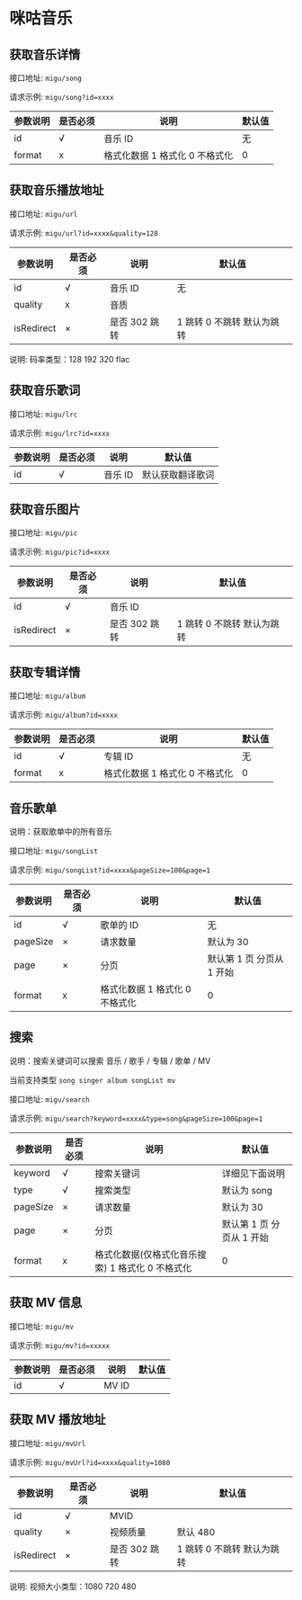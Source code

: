 # 咪咕音乐

## 获取音乐详情

接口地址: `migu/song`

请求示例: `migu/song?id=xxxx`

| 参数说明 | 是否必须 | 说明                           | 默认值 |
| -------- | -------- | ------------------------------ | ------ |
| id       | √        | 音乐 ID                        | 无     |
| format   | x        | 格式化数据 1 格式化 0 不格式化 | 0      |

## 获取音乐播放地址

接口地址: `migu/url`

请求示例: `migu/url?id=xxxx&quality=128`

| 参数说明   | 是否必须 | 说明          | 默认值                     |
| ---------- | -------- | ------------- | -------------------------- |
| id         | √        | 音乐 ID       | 无                         |
| quality    | x        | 音质          |                            |
| isRedirect | ×        | 是否 302 跳转 | 1 跳转 0 不跳转 默认为跳转 |

说明: 码率类型：128 192 320 flac

## 获取音乐歌词

接口地址: `migu/lrc`

请求示例: `migu/lrc?id=xxxx`

| 参数说明 | 是否必须 | 说明    | 默认值           |
| -------- | -------- | ------- | ---------------- |
| id       | √        | 音乐 ID | 默认获取翻译歌词 |

## 获取音乐图片

接口地址: `migu/pic`

请求示例: `migu/pic?id=xxxx`

| 参数说明   | 是否必须 | 说明          | 默认值                     |
| ---------- | -------- | ------------- | -------------------------- |
| id         | √        | 音乐 ID       |                            |
| isRedirect | ×        | 是否 302 跳转 | 1 跳转 0 不跳转 默认为跳转 |

## 获取专辑详情

接口地址: `migu/album`

请求示例: `migu/album?id=xxxx`

| 参数说明 | 是否必须 | 说明                           | 默认值 |
| -------- | -------- | ------------------------------ | ------ |
| id       | √        | 专辑 ID                        | 无     |
| format   | x        | 格式化数据 1 格式化 0 不格式化 | 0      |

## 音乐歌单

说明：获取歌单中的所有音乐

接口地址: `migu/songList`

请求示例: `migu/songList?id=xxxx&pageSize=100&page=1`

| 参数说明 | 是否必须 | 说明                           | 默认值                    |
| -------- | -------- | ------------------------------ | ------------------------- |
| id       | √        | 歌单的 ID                      | 无                        |
| pageSize | ×        | 请求数量                       | 默认为 30                 |
| page     | ×        | 分页                           | 默认第 1 页 分页从 1 开始 |
| format   | x        | 格式化数据 1 格式化 0 不格式化 | 0                         |

## 搜索

说明：搜索关键词可以搜索 音乐 / 歌手 / 专辑 / 歌单 / MV

当前支持类型 `song singer album songList mv`

接口地址: `migu/search`

请求示例: `migu/search?keyword=xxxx&type=song&pageSize=100&page=1`

| 参数说明 | 是否必须 | 说明                                             | 默认值                    |
| -------- | -------- | ------------------------------------------------ | ------------------------- |
| keyword  | √        | 搜索关键词                                       | 详细见下面说明            |
| type     | √        | 搜索类型                                         | 默认为 song               |
| pageSize | ×        | 请求数量                                         | 默认为 30                 |
| page     | ×        | 分页                                             | 默认第 1 页 分页从 1 开始 |
| format   | x        | 格式化数据(仅格式化音乐搜索) 1 格式化 0 不格式化 | 0                         |

## 获取 MV 信息

接口地址: `migu/mv`

请求示例: `migu/mv?id=xxxxx`

| 参数说明 | 是否必须 | 说明  | 默认值 |
| -------- | -------- | ----- | ------ |
| id       | √        | MV ID |        |

## 获取 MV 播放地址

接口地址: `migu/mvUrl`

请求示例: `migu/mvUrl?id=xxxx&quality=1080`

| 参数说明   | 是否必须 | 说明          | 默认值                     |
| ---------- | -------- | ------------- | -------------------------- |
| id         | √        | MVID          |                            |
| quality    | ×        | 视频质量      | 默认 480                   |
| isRedirect | ×        | 是否 302 跳转 | 1 跳转 0 不跳转 默认为跳转 |

说明: 视频大小类型：1080 720 480
